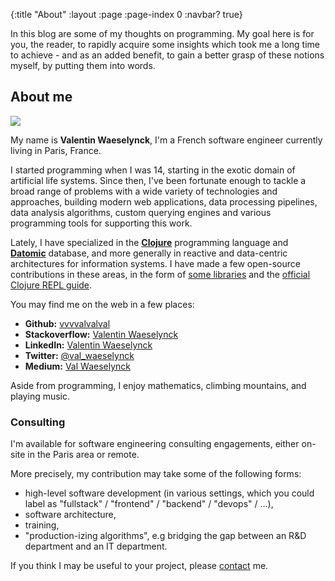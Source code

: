 {:title "About"
 :layout :page
 :page-index 0
 :navbar? true}

In this blog are some of my thoughts on programming.
 My goal here is for you, the reader, to rapidly acquire some insights which took me a long time to achieve - and as an added benefit, 
 to gain a better grasp of these notions myself, by putting them into words.

## About me

<img src="/img/vw-dcd18.jpg" class="about-profile-pic">

My name is **Valentin Waeselynck**, I'm a French software engineer currently living in Paris, France.

I started programming when I was 14, starting in the exotic domain of artificial life systems.
 Since then, I've been fortunate enough to tackle a broad range of problems with a wide variety of technologies and approaches,
 building modern web applications, data processing pipelines, data analysis algorithms, custom querying engines and various 
 programming tools for supporting this work. 

Lately, I have specialized in the **[Clojure](https://clojure.org/)** programming language and **[Datomic](https://www.datomic.com/)** database,
 and more generally in reactive and data-centric architectures for information systems.
 I have made a few open-source contributions in these areas, in the form of [some libraries](https://github.com/vvvvalvalval)
 and the [official Clojure REPL guide](https://clojure.org/guides/repl/introduction).
 
You may find me on the web in a few places:
* **Github:** [vvvvalvalval](https://github.com/vvvvalvalval)
* **Stackoverflow:** [Valentin Waeselynck](https://stackoverflow.com/users/story/2875803)
* **LinkedIn:** [Valentin Waeselynck](https://www.linkedin.com/in/valentin-waeselynck-3a334366/)
* **Twitter:** [@val_waeselynck](https://twitter.com/val_waeselynck)
* **Medium:** [Val Waeselynck](https://medium.com/@val.vvalval)

Aside from programming, I enjoy mathematics, climbing mountains, and playing music. 

### Consulting

I'm available for software engineering consulting engagements, either on-site in the Paris area or remote.
 
More precisely, my contribution may take some of the following forms:
* high-level software development (in various settings, which you could label as "fullstack" / "frontend" / "backend" / "devops" / ...),
* software architecture,
* training,
* "production-izing algorithms", e.g bridging the gap between an R&D department and an IT department.

If you think I may be useful to your project, please [contact](mailto:val.vvalval@gmail.com) me. 
